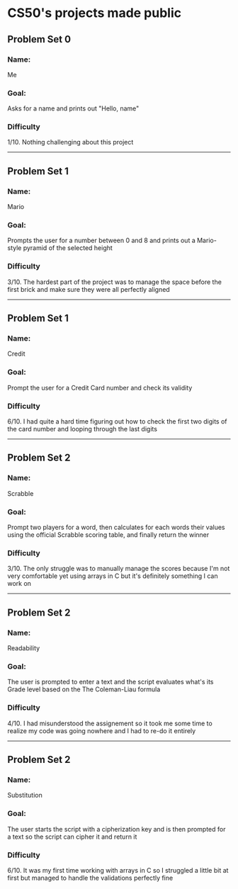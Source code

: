 # CS50's projects made public

## Problem Set 0
### Name: 
Me
### Goal: 
Asks for a name and prints out "Hello, name"
### Difficulty
1/10. Nothing challenging about this project

---

## Problem Set 1
### Name:
Mario
### Goal:
Prompts the user for a number between 0 and 8 and prints out a Mario-style pyramid of the selected height
### Difficulty
3/10. The hardest part of the project was to manage the space before the first brick and make sure they were all perfectly aligned

___

## Problem Set 1
### Name:
Credit
### Goal:
Prompt the user for a Credit Card number and check its validity
### Difficulty
6/10. I had quite a hard time figuring out how to check the first two digits of the card number and looping through the last digits

---

## Problem Set 2
### Name:
Scrabble
### Goal:
Prompt two players for a word, then calculates for each words their values using the official Scrabble scoring table, and finally return the winner
### Difficulty
3/10. The only struggle was to manually manage the scores because I'm not very comfortable yet using arrays in C but it's definitely something I can work on

---

## Problem Set 2
### Name:
Readability
### Goal:
The user is prompted to enter a text and the script evaluates what's its Grade level based on the The Coleman-Liau formula
### Difficulty
4/10. I had misunderstood the assignement so it took me some time to realize my code was going nowhere and I had to re-do it entirely

---

## Problem Set 2
### Name:
Substitution
### Goal:
The user starts the script with a cipherization key and is then prompted for a text so the script can cipher it and return it
### Difficulty
6/10. It was my first time working with arrays in C so I struggled a little bit at first but managed to handle the validations perfectly fine
